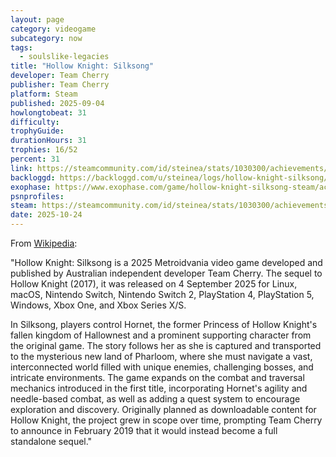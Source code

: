 ```yaml
---
layout: page
category: videogame
subcategory: now
tags:
  - soulslike-legacies
title: "Hollow Knight: Silksong"
developer: Team Cherry
publisher: Team Cherry
platform: Steam
published: 2025-09-04
howlongtobeat: 31
difficulty:
trophyGuide:
durationHours: 31
trophies: 16/52
percent: 31
link: https://steamcommunity.com/id/steinea/stats/1030300/achievements/
backloggd: https://backloggd.com/u/steinea/logs/hollow-knight-silksong/
exophase: https://www.exophase.com/game/hollow-knight-silksong-steam/achievements/#1624301
psnprofiles:
steam: https://steamcommunity.com/id/steinea/stats/1030300/achievements/
date: 2025-10-24
---
```


From [Wikipedia](https://en.wikipedia.org/wiki/Hollow_Knight:_Silksong):

"Hollow Knight: Silksong is a 2025 Metroidvania video game developed and published by Australian independent developer Team Cherry. The sequel to Hollow Knight (2017), it was released on 4 September 2025 for Linux, macOS, Nintendo Switch, Nintendo Switch 2, PlayStation 4, PlayStation 5, Windows, Xbox One, and Xbox Series X/S.

In Silksong, players control Hornet, the former Princess of Hollow Knight's fallen kingdom of Hallownest and a prominent supporting character from the original game. The story follows her as she is captured and transported to the mysterious new land of Pharloom, where she must navigate a vast, interconnected world filled with unique enemies, challenging bosses, and intricate environments. The game expands on the combat and traversal mechanics introduced in the first title, incorporating Hornet's agility and needle-based combat, as well as adding a quest system to encourage exploration and discovery. Originally planned as downloadable content for Hollow Knight, the project grew in scope over time, prompting Team Cherry to announce in February 2019 that it would instead become a full standalone sequel."

